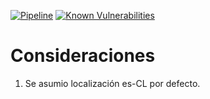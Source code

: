 [![Pipeline](https://github.com/alabras/search-challenge-web/actions/workflows/pipeline.yml/badge.svg)](https://github.com/alabras/search-challenge-web/actions)
[![Known Vulnerabilities](https://snyk.io/test/github/alabras/search-challenge-web/badge.svg)](https://snyk.io/test/github/alabras/search-challenge-web)

# Consideraciones

1. Se asumio localización es-CL por defecto.
